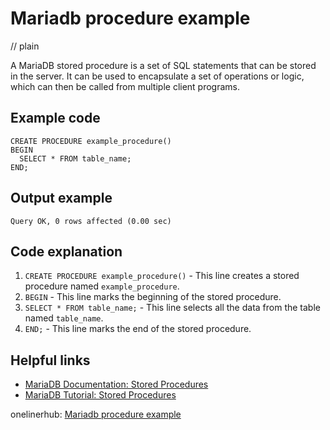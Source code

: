 # Mariadb procedure example
// plain

A MariaDB stored procedure is a set of SQL statements that can be stored in the server. It can be used to encapsulate a set of operations or logic, which can then be called from multiple client programs.

## Example code

```
CREATE PROCEDURE example_procedure()
BEGIN
  SELECT * FROM table_name;
END;
```

## Output example

```
Query OK, 0 rows affected (0.00 sec)
```

## Code explanation


1. `CREATE PROCEDURE example_procedure()` - This line creates a stored procedure named `example_procedure`.
2. `BEGIN` - This line marks the beginning of the stored procedure.
3. `SELECT * FROM table_name;` - This line selects all the data from the table named `table_name`.
4. `END;` - This line marks the end of the stored procedure.

## Helpful links

- [MariaDB Documentation: Stored Procedures](https://mariadb.com/kb/en/library/stored-procedures/)
- [MariaDB Tutorial: Stored Procedures](https://www.tutorialspoint.com/mariadb/mariadb_stored_procedures.htm)

onelinerhub: [Mariadb procedure example](https://onelinerhub.com/mariadb/mariadb-procedure-example)